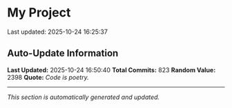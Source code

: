 # My Project


Last updated: 2025-10-24 16:25:37






























































































































































































































































































































































































































































































































































































































































































































































































































































































































































































































































































































































































































































## Auto-Update Information

**Last Updated:** 2025-10-24 16:50:40
**Total Commits:** 823
**Random Value:** 2398
**Quote:** _Code is poetry._

---
_This section is automatically generated and updated._